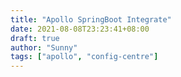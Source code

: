 ```yaml
---
title: "Apollo SpringBoot Integrate"
date: 2021-08-08T23:23:41+08:00
draft: true
author: "Sunny"
tags: ["apollo", "config-centre"]
---
```


